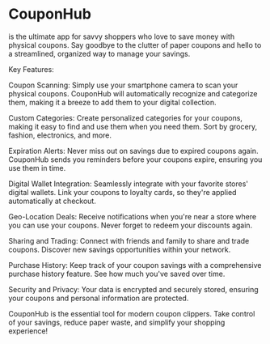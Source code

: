 # CouponHub 

is the ultimate app for savvy shoppers who love to save money with physical coupons. Say goodbye to the clutter of paper coupons and hello to a streamlined, organized way to manage your savings.

Key Features:

Coupon Scanning: Simply use your smartphone camera to scan your physical coupons. CouponHub will automatically recognize and categorize them, making it a breeze to add them to your digital collection.

Custom Categories: Create personalized categories for your coupons, making it easy to find and use them when you need them. Sort by grocery, fashion, electronics, and more.

Expiration Alerts: Never miss out on savings due to expired coupons again. CouponHub sends you reminders before your coupons expire, ensuring you use them in time.

Digital Wallet Integration: Seamlessly integrate with your favorite stores' digital wallets. Link your coupons to loyalty cards, so they're applied automatically at checkout.

Geo-Location Deals: Receive notifications when you're near a store where you can use your coupons. Never forget to redeem your discounts again.

Sharing and Trading: Connect with friends and family to share and trade coupons. Discover new savings opportunities within your network.

Purchase History: Keep track of your coupon savings with a comprehensive purchase history feature. See how much you've saved over time.

Security and Privacy: Your data is encrypted and securely stored, ensuring your coupons and personal information are protected.

CouponHub is the essential tool for modern coupon clippers. Take control of your savings, reduce paper waste, and simplify your shopping experience!
